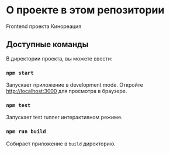 # О проекте в этом репозитории

Frontend проекта Кинореация

## Доступные команды

В директории проекта, вы можете ввести:

### `npm start`

Запускает приложение в development mode.
Откройте [http://localhost:3000](http://localhost:3000) для просмотра в браузере.

### `npm test`

Запускает test runner интерактивном режиме.

### `npm run build`

Собирает приложение в `build` директорию.

